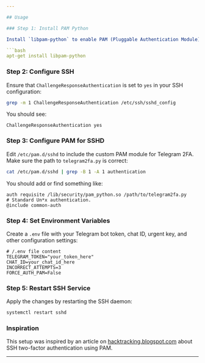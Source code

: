 ```yaml
---

## Usage

### Step 1: Install PAM Python

Install `libpam-python` to enable PAM (Pluggable Authentication Module) support for Python scripts:

```bash
apt-get install libpam-python
```

### Step 2: Configure SSH

Ensure that `ChallengeResponseAuthentication` is set to `yes` in your SSH configuration:

```bash
grep -m 1 ChallengeResponseAuthentication /etc/ssh/sshd_config
```

You should see:

```
ChallengeResponseAuthentication yes
```

### Step 3: Configure PAM for SSHD

Edit `/etc/pam.d/sshd` to include the custom PAM module for Telegram 2FA. Make sure the path to `telegram2fa.py` is correct:

```bash
cat /etc/pam.d/sshd | grep -B 1 -A 1 authentication
```

You should add or find something like:

```
auth requisite /lib/security/pam_python.so /path/to/telegram2fa.py
# Standard Un*x authentication.
@include common-auth
```

### Step 4: Set Environment Variables

Create a `.env` file with your Telegram bot token, chat ID, urgent key, and other configuration settings:

```plaintext
# /.env file content
TELEGRAM_TOKEN="your_token_here"
CHAT_ID=your_chat_id_here
INCORRECT_ATTEMPTS=3
FORCE_AUTH_PAM=False
```

### Step 5: Restart SSH Service

Apply the changes by restarting the SSH daemon:

```bash
systemctl restart sshd
```

### Inspiration

This setup was inspired by an article on [hacktracking.blogspot.com](http://hacktracking.blogspot.com/2015/12/ssh-two-factor-authentication-pam.html) about SSH two-factor authentication using PAM.

---
```

